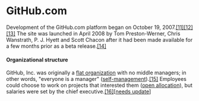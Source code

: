 # GitHub.com

 Development of the GitHub.com platform began on October 19, 2007.[\[11\]](https://en.wikipedia.org/wiki/GitHub#cite_note-beginning-11)[\[12\]](https://en.wikipedia.org/wiki/GitHub#cite_note-githuboneyear-12)[\[13\]](https://en.wikipedia.org/wiki/GitHub#cite_note-githubfirstcommit-13) The site was launched in April 2008 by Tom Preston-Werner, Chris Wanstrath, P. J. Hyett and Scott Chacon after it had been made available for a few months prior as a beta release.[\[14\]](https://en.wikipedia.org/wiki/GitHub#cite_note-pastie-14)

#### Organizational structure

GitHub, Inc. was originally a [flat organization](https://en.wikipedia.org/wiki/Flat_organization) with no middle managers; in other words, "everyone is a manager" \([self-management](https://en.wikipedia.org/wiki/Workers%27_self-management)\).[\[15\]](https://en.wikipedia.org/wiki/GitHub#cite_note-cto-mgmt-style-15) Employees could choose to work on projects that interested them \([open allocation](https://en.wikipedia.org/wiki/Open_allocation)\), but salaries were set by the chief executive.[\[16\]](https://en.wikipedia.org/wiki/GitHub#cite_note-nyt-16)\[[needs update](https://en.wikipedia.org/wiki/Wikipedia:Manual_of_Style/Dates_and_numbers#Chronological_items)\]

